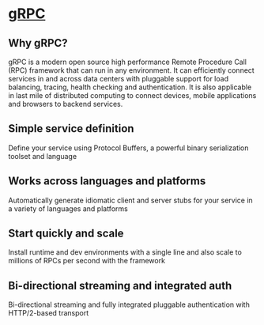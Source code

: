 # **[gRPC](https://grpc.io/)**

## Why gRPC?

gRPC is a modern open source high performance Remote Procedure Call (RPC) framework that can run in any environment. It can efficiently connect services in and across data centers with pluggable support for load balancing, tracing, health checking and authentication. It is also applicable in last mile of distributed computing to connect devices, mobile applications and browsers to backend services.

## Simple service definition

Define your service using Protocol Buffers, a powerful binary serialization toolset and language

## Works across languages and platforms

Automatically generate idiomatic client and server stubs for your service in a variety of languages and platforms

## Start quickly and scale

Install runtime and dev environments with a single line and also scale to millions of RPCs per second with the framework

## Bi-directional streaming and integrated auth

Bi-directional streaming and fully integrated pluggable authentication with HTTP/2-based transport
